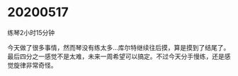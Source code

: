 # 20200517

练琴2小时15分钟

今天做了很多事情，然而琴没有练太多...库尔特继续往后摸，算是摸到了结尾了。最后四分之一感觉不是太难，未来一周希望可以搞定。不过今天分手慢练，还是感觉旋律非常奇怪。
